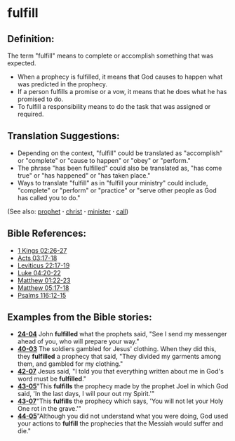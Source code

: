 # fulfill #

## Definition: ##

The term "fulfill" means to complete or accomplish something that was expected.

* When a prophecy is fulfilled, it means that God causes to happen what was predicted in the prophecy.
* If a person fulfills a promise or a vow, it means that he does what he has promised to do.
* To fulfill a responsibility means to do the task that was assigned or required.

## Translation Suggestions: ##

* Depending on the context, "fulfill" could be translated as "accomplish" or "complete" or "cause to happen" or "obey" or "perform."
* The phrase "has been fulfilled" could also be translated as, "has come true" or "has happened" or "has taken place."
* Ways to translate "fulfill" as in "fulfill your ministry" could include, "complete" or "perform" or "practice" or "serve other people as God has called you to do."

(See also: [prophet](../kt/prophet.md) **·** [christ](../kt/christ.md) **·** [minister](../kt/minister.md) **·** [call](../kt/call.md))

## Bible References: ##

* [1 Kings 02:26-27](https://door43.org/en/bible/notes/1ki/02/26)
* [Acts 03:17-18](https://door43.org/en/bible/notes/act/03/17)
* [Leviticus 22:17-19](https://door43.org/en/bible/notes/lev/22/17)
* [Luke 04:20-22](https://door43.org/en/bible/notes/luk/04/20)
* [Matthew 01:22-23](https://door43.org/en/bible/notes/mat/01/22)
* [Matthew 05:17-18](https://door43.org/en/bible/notes/mat/05/17)
* [Psalms 116:12-15](https://door43.org/en/bible/notes/psa/116/012)

## Examples from the Bible stories: ##

* __[24-04](https://door43.org/en/obs/notes/frames/24-04)__ John __fulfilled__  what the prophets said, "See I send my messenger ahead of you, who will prepare your way."
* __[40-03](https://door43.org/en/obs/notes/frames/40-03)__ The soldiers gambled for Jesus' clothing. When they did this, they __fulfilled__  a prophecy that said, "They divided my garments among them, and gambled for my clothing."
* __[42-07](https://door43.org/en/obs/notes/frames/42-07)__ Jesus said, "I told you that everything written about me in God's word must be __fulfilled__."
* __[43-05](https://door43.org/en/obs/notes/frames/43-05)__"This __fulfills__  the prophecy made by the prophet Joel in which God said, 'In the last days, I will pour out my Spirit.'"
* __[43-07](https://door43.org/en/obs/notes/frames/43-07)__"This __fulfills__  the prophecy which says, 'You will not let your Holy One rot in the grave.'"
* __[44-05](https://door43.org/en/obs/notes/frames/44-05)__"Although you did not understand what you were doing, God used your actions to __fulfill__  the prophecies that the Messiah would suffer and die."



